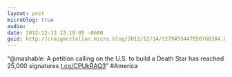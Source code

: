 ```yaml
---
layout: post
microblog: true
audio: 
date: 2012-12-13 23:19:05 -0600
guid: http://craigmcclellan.micro.blog/2012/12/14/t279455447050768384.html
---
```

“@mashable: A petition calling on the U.S. to build a Death Star has reached 25,000 signatures [t.co/CPUkRAQ3](http://t.co/CPUkRAQ3)” #America
